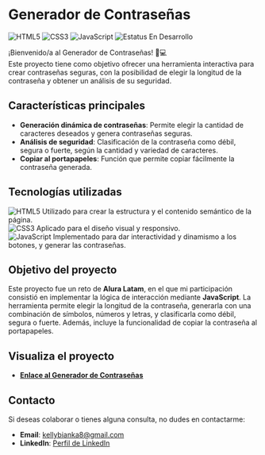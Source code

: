 # **Generador de Contraseñas**  
<p align="start">
  <img src="https://img.shields.io/badge/HTML5-orange?style=for-the-badge&logo=html5&logoColor=white" alt="HTML5">
  <img src="https://img.shields.io/badge/CSS3-blue?style=for-the-badge&logo=css3&logoColor=white" alt="CSS3">
  <img src="https://img.shields.io/badge/JavaScript-yellow?style=for-the-badge&logo=javascript&logoColor=white" alt="JavaScript">
  <img src="https://img.shields.io/badge/Estatus-%20Terminado-yellow?style=for-the-badge" alt="Estatus En Desarrollo">
</p>

¡Bienvenido/a al Generador de Contraseñas! 🔐💻  
Este proyecto tiene como objetivo ofrecer una herramienta interactiva para crear contraseñas seguras, con la posibilidad de elegir la longitud de la contraseña y obtener un análisis de su seguridad.

## **Características principales**  
- **Generación dinámica de contraseñas**: Permite elegir la cantidad de caracteres deseados y genera contraseñas seguras.  
- **Análisis de seguridad**: Clasificación de la contraseña como débil, segura o fuerte, según la cantidad y variedad de caracteres.  
- **Copiar al portapapeles**: Función que permite copiar fácilmente la contraseña generada.  

## **Tecnologías utilizadas**  
<img src="https://img.shields.io/badge/HTML5-orange?style=flat-square&logo=html5&logoColor=white" alt="HTML5"> Utilizado para crear la estructura y el contenido semántico de la página.  
<img src="https://img.shields.io/badge/CSS3-blue?style=flat-square&logo=css3&logoColor=white" alt="CSS3"> Aplicado para el diseño visual y responsivo.  
<img src="https://img.shields.io/badge/JavaScript-yellow?style=flat-square&logo=javascript&logoColor=white" alt="JavaScript"> Implementado para dar interactividad y dinamismo a los botones, y generar las contraseñas.

## **Objetivo del proyecto**  
Este proyecto fue un reto de **Alura Latam**, en el que mi participación consistió en implementar la lógica de interacción mediante **JavaScript**. La herramienta permite elegir la longitud de la contraseña, generarla con una combinación de símbolos, números y letras, y clasificarla como débil, segura o fuerte. Además, incluye la funcionalidad de copiar la contraseña al portapapeles.

## **Visualiza el proyecto**  
- **[Enlace al Generador de Contraseñas](https://biankelly.github.io/generador-de-contrasena/)**   

## **Contacto**  
Si deseas colaborar o tienes alguna consulta, no dudes en contactarme:  
- **Email**: [kellybianka8@gmail.com](mailto:kellybianka8@gmail.com)  
- **LinkedIn**: [Perfil de LinkedIn](https://www.linkedin.com/in/bianka-kelly/)  
